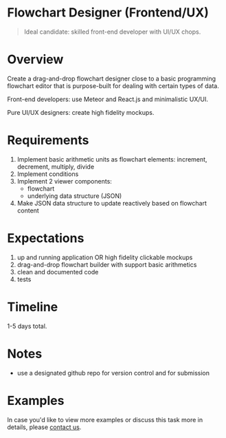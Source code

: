 # Flowchart Designer (Frontend/UX)

> Ideal candidate: skilled front-end developer with UI/UX chops.

# Overview

Create a drag-and-drop flowchart designer close to a basic programming flowchart editor that is purpose-built for dealing with certain types of data.

Front-end developers: use Meteor and React.js and minimalistic UX/UI.

Pure UI/UX designers: create high fidelity mockups. 

# Requirements

1. Implement basic arithmetic units as flowchart elements: increment, decrement, multiply, divide
1. Implement conditions
1. Implement 2 viewer components:
    - flowchart
    - underlying data structure (JSON)
1. Make JSON data structure to update reactively based on flowchart content

# Expectations

1. up and running application OR high fidelity clickable mockups
1. drag-and-drop flowchart builder with support basic arithmetics
1. clean and documented code
1. tests

# Timeline

1-5 days total.

# Notes

- use a designated github repo for version control and for submission

# Examples

In case you'd like to view more examples or discuss this task more in details, please [contact us](README.md).
